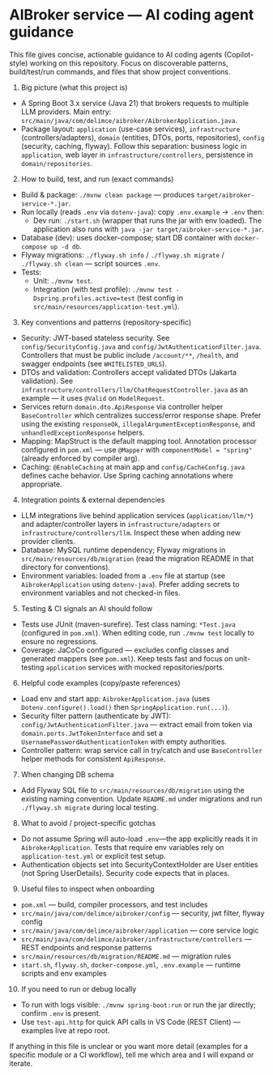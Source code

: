<!-- Copilot instructions for the aibroker-service repository -->
# AIBroker service — AI coding agent guidance

This file gives concise, actionable guidance to AI coding agents (Copilot-style) working on this repository. Focus on discoverable patterns, build/test/run commands, and files that show project conventions.

1) Big picture (what this project is)
- A Spring Boot 3.x service (Java 21) that brokers requests to multiple LLM providers. Main entry: `src/main/java/com/delimce/aibroker/AibrokerApplication.java`.
- Package layout: `application` (use-case services), `infrastructure` (controllers/adapters), `domain` (entities, DTOs, ports, repositories), `config` (security, caching, flyway). Follow this separation: business logic in `application`, web layer in `infrastructure/controllers`, persistence in `domain/repositories`.

2) How to build, test, and run (exact commands)
- Build & package: `./mvnw clean package` — produces `target/aibroker-service-*.jar`.
- Run locally (reads `.env` via `dotenv-java`): copy `.env.example` -> `.env` then:
  - Dev run: `./start.sh` (wrapper that runs the jar with env loaded). The application also runs with `java -jar target/aibroker-service-*.jar`.
- Database (dev): uses docker-compose; start DB container with `docker-compose up -d db`.
- Flyway migrations: `./flyway.sh info` / `./flyway.sh migrate` / `./flyway.sh clean` — script sources `.env`.
- Tests:
  - Unit: `./mvnw test`.
  - Integration (with test profile): `./mvnw test -Dspring.profiles.active=test` (test config in `src/main/resources/application-test.yml`).

3) Key conventions and patterns (repository-specific)
- Security: JWT-based stateless security. See `config/SecurityConfig.java` and `config/JwtAuthenticationFilter.java`. Controllers that must be public include `/account/**`, `/health`, and swagger endpoints (see `WHITELISTED_URLS`).
- DTOs and validation: Controllers accept validated DTOs (Jakarta validation). See `infrastructure/controllers/llm/ChatRequestController.java` as an example — it uses `@Valid` on `ModelRequest`.
- Services return `domain.dto.ApiResponse` via controller helper `BaseController` which centralizes success/error response shape. Prefer using the existing `responseOk`, `illegalArgumentExceptionResponse`, and `unhandledExceptionResponse` helpers.
- Mapping: MapStruct is the default mapping tool. Annotation processor configured in `pom.xml` — use `@Mapper` with `componentModel = "spring"` (already enforced by compiler arg).
- Caching: `@EnableCaching` at main app and `config/CacheConfig.java` defines cache behavior. Use Spring caching annotations where appropriate.

4) Integration points & external dependencies
- LLM integrations live behind application services (`application/llm/*`) and adapter/controller layers in `infrastructure/adapters` or `infrastructure/controllers/llm`. Inspect these when adding new provider clients.
- Database: MySQL runtime dependency; Flyway migrations in `src/main/resources/db/migration` (read the migration README in that directory for conventions).
- Environment variables: loaded from a `.env` file at startup (see `AibrokerApplication` using `dotenv-java`). Prefer adding secrets to environment variables and not checked-in files.

5) Testing & CI signals an AI should follow
- Tests use JUnit (maven-surefire). Test class naming: `*Test.java` (configured in `pom.xml`). When editing code, run `./mvnw test` locally to ensure no regressions.
- Coverage: JaCoCo configured — excludes config classes and generated mappers (see `pom.xml`). Keep tests fast and focus on unit-testing `application` services with mocked repositories/ports.

6) Helpful code examples (copy/paste references)
- Load env and start app: `AibrokerApplication.java` (uses `Dotenv.configure().load()` then `SpringApplication.run(...)`).
- Security filter pattern (authenticate by JWT): `config/JwtAuthenticationFilter.java` — extract email from token via `domain.ports.JwtTokenInterface` and set a `UsernamePasswordAuthenticationToken` with empty authorities.
- Controller pattern: wrap service call in try/catch and use `BaseController` helper methods for consistent `ApiResponse`.

7) When changing DB schema
- Add Flyway SQL file to `src/main/resources/db/migration` using the existing naming convention. Update `README.md` under migrations and run `./flyway.sh migrate` during local testing.

8) What to avoid / project-specific gotchas
- Do not assume Spring will auto-load `.env`—the app explicitly reads it in `AibrokerApplication`. Tests that require env variables rely on `application-test.yml` or explicit test setup.
- Authentication objects set into SecurityContextHolder are User entities (not Spring UserDetails). Security code expects that in places.

9) Useful files to inspect when onboarding
- `pom.xml` — build, compiler processors, and test includes
- `src/main/java/com/delimce/aibroker/config` — security, jwt filter, flyway config
- `src/main/java/com/delimce/aibroker/application` — core service logic
- `src/main/java/com/delimce/aibroker/infrastructure/controllers` — REST endpoints and response patterns
- `src/main/resources/db/migration/README.md` — migration rules
- `start.sh`, `flyway.sh`, `docker-compose.yml`, `.env.example` — runtime scripts and env examples

10) If you need to run or debug locally
- To run with logs visible: `./mvnw spring-boot:run` or run the jar directly; confirm `.env` is present.
- Use `test-api.http` for quick API calls in VS Code (REST Client) — examples live at repo root.

If anything in this file is unclear or you want more detail (examples for a specific module or a CI workflow), tell me which area and I will expand or iterate.
